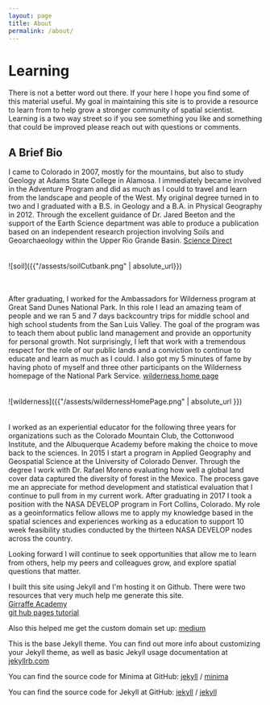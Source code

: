 ```yaml
---
layout: page
title: About
permalink: /about/
---
```


# **Learning**
There is not a better word out there.
If your here I hope you find some of this material useful. My goal in maintaining this site is to provide a resource to learn from to help grow a stronger community of spatial scientist.
Learning is a two way street so if you see something you like and something that could be improved please reach out with questions or comments.



## A Brief Bio
I came to Colorado in 2007, mostly for the mountains, but also to study Geology at Adams State College in Alamosa. I immediately became involved in the Adventure Program and did as much as I could to travel and learn from the landscape and people of the West. My original degree turned in to two and I graduated with a B.S. in Geology and a B.A. in Physical Geography in 2012. Through the excellent guidance of Dr. Jared Beeton and the support of the Earth Science department was able to produce a publication based on an independent research projection involving Soils and Geoarchaeology within the Upper Rio Grande Basin. [Science Direct](https://www.sciencedirect.com/science/article/pii/S0033589414000702)
<br>
<br>
<br>
![soil]({{"/assests/soilCutbank.png" | absolute_url}})
<br>
<br>
<br>

After graduating, I worked for the Ambassadors for Wilderness program at Great Sand Dunes National Park. In this role I lead an amazing team of people and we ran 5 and 7 days backcountry trips for middle school and high school students from the San Luis Valley. The goal of the program was to teach them about public land management and provide an opportunity for personal growth. Not surprisingly, I left that work with a tremendous respect for the role of our public lands and a conviction to continue to educate and learn as much as I could. I also got my 5 minutes of fame by having photo of myself and three other participants on the Wilderness homepage of the National Park Service. [wilderness home page](https://www.nps.gov/subjects/wilderness/index.htm)
<br>
<br>
<br>
![wilderness]({{"/assests/wildernessHomePage.png" | absolute_url }})
<br>
<br>
<br>
I worked as an experiential educator for the following three years for organizations such as the Colorado Mountain Club, the Cottonwood Institute, and the Albuquerque Academy before making the choice to move back to the sciences.
In 2015 I start a program in Applied Geography and Geospatial Science at the University of Colorado Denver. Through the degree I work with Dr. Rafael Moreno evaluating how well a global land cover data captured the diversity of forest in the Mexico. The process gave me an appreciate for method development and statistical evaluation that I continue to pull from in my current work. After graduating in 2017 I took a position with the NASA DEVELOP program in Fort Collins, Colorado. My role as a geoinformatics fellow allows me to apply my knowledge based in the spatial sciences and experiences working as a education to support 10 week feasibility studies conducted by the thirteen  NASA DEVELOP nodes across the country.



Looking forward I will continue to seek opportunities that allow me to learn from others, help my peers and colleagues grow, and explore spatial questions that matter.


I built this site using Jekyll and I'm hosting it on Github. There were two resources that very much help me generate this site.
<br>
[Girraffe Academy](http://www.giraffeacademy.com/)
<br>
[git hub pages tutorial](http://jmcglone.com/guides/github-pages/)

Also this helped me get the custom domain set up: [medium](https://medium.com/@Tnylnc/tnylnc-how-to-set-up-github-pages-with-google-domains-83bd5a4fbc5c)

This is the base Jekyll theme. You can find out more info about customizing your Jekyll theme, as well as basic Jekyll usage documentation at [jekyllrb.com](https://jekyllrb.com/)

You can find the source code for Minima at GitHub:
[jekyll][jekyll-organization] /
[minima](https://github.com/jekyll/minima)

You can find the source code for Jekyll at GitHub:
[jekyll][jekyll-organization] /
[jekyll](https://github.com/jekyll/jekyll)


[jekyll-organization]: https://github.com/jekyll
